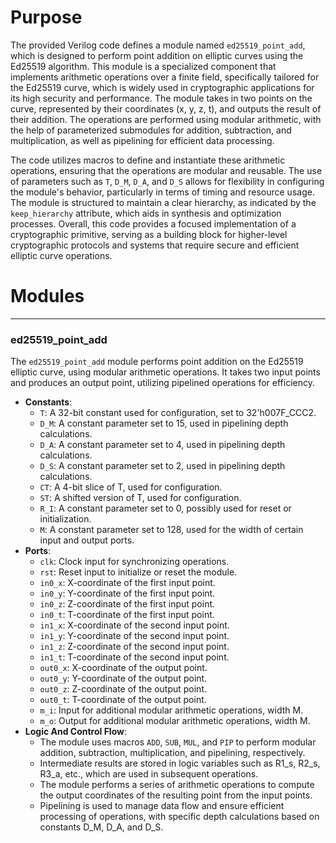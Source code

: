 # Purpose
The provided Verilog code defines a module named `ed25519_point_add`, which is designed to perform point addition on elliptic curves using the Ed25519 algorithm. This module is a specialized component that implements arithmetic operations over a finite field, specifically tailored for the Ed25519 curve, which is widely used in cryptographic applications for its high security and performance. The module takes in two points on the curve, represented by their coordinates (x, y, z, t), and outputs the result of their addition. The operations are performed using modular arithmetic, with the help of parameterized submodules for addition, subtraction, and multiplication, as well as pipelining for efficient data processing.

The code utilizes macros to define and instantiate these arithmetic operations, ensuring that the operations are modular and reusable. The use of parameters such as `T`, `D_M`, `D_A`, and `D_S` allows for flexibility in configuring the module's behavior, particularly in terms of timing and resource usage. The module is structured to maintain a clear hierarchy, as indicated by the `keep_hierarchy` attribute, which aids in synthesis and optimization processes. Overall, this code provides a focused implementation of a cryptographic primitive, serving as a building block for higher-level cryptographic protocols and systems that require secure and efficient elliptic curve operations.
# Modules

---
### ed25519\_point\_add
The `ed25519_point_add` module performs point addition on the Ed25519 elliptic curve, using modular arithmetic operations. It takes two input points and produces an output point, utilizing pipelined operations for efficiency.
- **Constants**:
    - `T`: A 32-bit constant used for configuration, set to 32'h007F_CCC2.
    - `D_M`: A constant parameter set to 15, used in pipelining depth calculations.
    - `D_A`: A constant parameter set to 4, used in pipelining depth calculations.
    - `D_S`: A constant parameter set to 2, used in pipelining depth calculations.
    - `CT`: A 4-bit slice of T, used for configuration.
    - `ST`: A shifted version of T, used for configuration.
    - `R_I`: A constant parameter set to 0, possibly used for reset or initialization.
    - `M`: A constant parameter set to 128, used for the width of certain input and output ports.
- **Ports**:
    - `clk`: Clock input for synchronizing operations.
    - `rst`: Reset input to initialize or reset the module.
    - `in0_x`: X-coordinate of the first input point.
    - `in0_y`: Y-coordinate of the first input point.
    - `in0_z`: Z-coordinate of the first input point.
    - `in0_t`: T-coordinate of the first input point.
    - `in1_x`: X-coordinate of the second input point.
    - `in1_y`: Y-coordinate of the second input point.
    - `in1_z`: Z-coordinate of the second input point.
    - `in1_t`: T-coordinate of the second input point.
    - `out0_x`: X-coordinate of the output point.
    - `out0_y`: Y-coordinate of the output point.
    - `out0_z`: Z-coordinate of the output point.
    - `out0_t`: T-coordinate of the output point.
    - `m_i`: Input for additional modular arithmetic operations, width M.
    - `m_o`: Output for additional modular arithmetic operations, width M.
- **Logic And Control Flow**:
    - The module uses macros `ADD`, `SUB`, `MUL`, and `PIP` to perform modular addition, subtraction, multiplication, and pipelining, respectively.
    - Intermediate results are stored in logic variables such as R1_s, R2_s, R3_a, etc., which are used in subsequent operations.
    - The module performs a series of arithmetic operations to compute the output coordinates of the resulting point from the input points.
    - Pipelining is used to manage data flow and ensure efficient processing of operations, with specific depth calculations based on constants D_M, D_A, and D_S.


